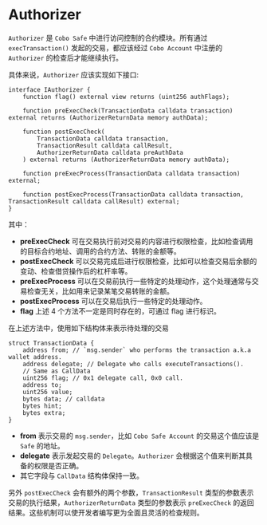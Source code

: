 # Authorizer

`Authorizer` 是 `Cobo Safe` 中进行访问控制的合约模块。所有通过 `execTransaction()` 发起的交易，都应该经过 `Cobo Account` 中注册的 `Authorizer` 的检查后才能继续执行。

具体来说，`Authorizer` 应该实现如下接口:
```solidity
interface IAuthorizer {
    function flag() external view returns (uint256 authFlags);

    function preExecCheck(TransactionData calldata transaction) external returns (AuthorizerReturnData memory authData);

    function postExecCheck(
        TransactionData calldata transaction,
        TransactionResult calldata callResult,
        AuthorizerReturnData calldata preAuthData
    ) external returns (AuthorizerReturnData memory authData);

    function preExecProcess(TransactionData calldata transaction) external;

    function postExecProcess(TransactionData calldata transaction, TransactionResult calldata callResult) external;
}
```

其中：
- **preExecCheck** 可在交易执行前对交易的内容进行权限检查，比如检查调用的目标合约地址、调用的合约方法、转账的金额等。
- **postExecCheck** 可以交易完成后进行权限检查，比如可以检查交易后余额的变动、检查借贷操作后的杠杆率等。
- **preExecProcess** 可以在交易前执行一些特定的处理动作，这个处理通常与交易检查无关，比如用来记录某笔交易转账的金额。
- **postExecProcess** 可以在交易后执行一些特定的处理动作。
- **flag** 上述 4 个方法不一定是同时存在的，可通过 flag 进行标识。

在上述方法中，使用如下结构体来表示待处理的交易
```solidity
struct TransactionData {
    address from; // `msg.sender` who performs the transaction a.k.a wallet address.
    address delegate; // Delegate who calls executeTransactions().
    // Same as CallData
    uint256 flag; // 0x1 delegate call, 0x0 call.
    address to;
    uint256 value;
    bytes data; // calldata
    bytes hint;
    bytes extra;
}
```
- **from** 表示交易的 `msg.sender`，比如 `Cobo Safe Account` 的交易这个值应该是 `Safe` 的地址。
- **delegate** 表示发起交易的 `Delegate`。`Authorizer` 会根据这个值来判断其具备的权限是否正确。
- 其它字段与 `CallData` 结构体保持一致。

另外 `postExecCheck` 会有额外的两个参数，`TransactionResult` 类型的参数表示交易的执行结果，`AuthorizerReturnData` 类型的参数表示 `preExecCheck` 的返回结果。这些机制可以使开发者编写更为全面且灵活的检查规则。
